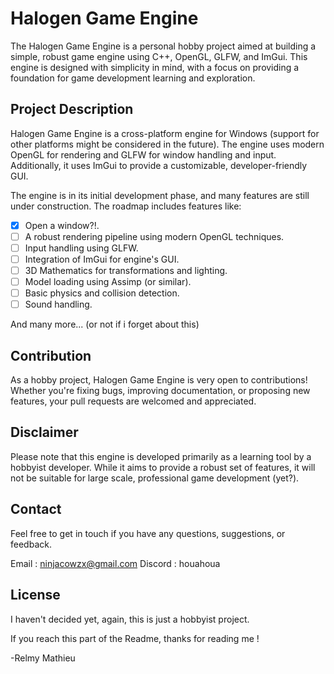 # Halogen Game Engine 

The Halogen Game Engine is a personal hobby project aimed at building a simple, robust game engine using C++, OpenGL, GLFW, and ImGui. This engine is designed with simplicity in mind, with a focus on providing a foundation for game development learning and exploration.

## Project Description

Halogen Game Engine is a cross-platform engine for Windows (support for other platforms might be considered in the future). The engine uses modern OpenGL for rendering and GLFW for window handling and input. Additionally, it uses ImGui to provide a customizable, developer-friendly GUI.

The engine is in its initial development phase, and many features are still under construction. The roadmap includes features like:

- [x] Open a window?!.
- [ ] A robust rendering pipeline using modern OpenGL techniques.
- [ ] Input handling using GLFW.
- [ ] Integration of ImGui for engine's GUI.
- [ ] 3D Mathematics for transformations and lighting.
- [ ] Model loading using Assimp (or similar).
- [ ] Basic physics and collision detection.
- [ ] Sound handling.

And many more...
(or not if i forget about this)

## Contribution

As a hobby project, Halogen Game Engine is very open to contributions! Whether you're fixing bugs, improving documentation, or proposing new features, your pull requests are welcomed and appreciated.

## Disclaimer

Please note that this engine is developed primarily as a learning tool by a hobbyist developer. While it aims to provide a robust set of features, it will not be suitable for large scale, professional game development (yet?).

## Contact

Feel free to get in touch if you have any questions, suggestions, or feedback. 

Email : ninjacowzx@gmail.com
Discord : houahoua

## License

I haven't decided yet, again, this is just a hobbyist project.

If you reach this part of the Readme, thanks for reading me !

  -Relmy Mathieu
